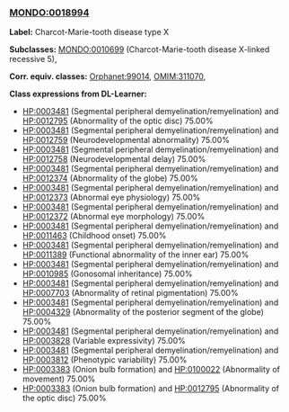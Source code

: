 
### [MONDO:0018994](http://purl.obolibrary.org/obo/MONDO_0018994)
**Label:** Charcot-Marie-tooth disease type X

**Subclasses:** [MONDO:0010699](http://purl.obolibrary.org/obo/MONDO_0010699) (Charcot-Marie-tooth disease X-linked recessive 5), 

**Corr. equiv. classes:** [Orphanet:99014](http://www.orpha.net/ORDO/Orphanet_99014), [OMIM:311070](http://purl.obolibrary.org/obo/OMIM_311070), 

**Class expressions from DL-Learner:**

- [HP:0003481](http://purl.obolibrary.org/obo/HP_0003481) (Segmental peripheral demyelination/remyelination) and [HP:0012795](http://purl.obolibrary.org/obo/HP_0012795) (Abnormality of the optic disc) 75.00%
- [HP:0003481](http://purl.obolibrary.org/obo/HP_0003481) (Segmental peripheral demyelination/remyelination) and [HP:0012759](http://purl.obolibrary.org/obo/HP_0012759) (Neurodevelopmental abnormality) 75.00%
- [HP:0003481](http://purl.obolibrary.org/obo/HP_0003481) (Segmental peripheral demyelination/remyelination) and [HP:0012758](http://purl.obolibrary.org/obo/HP_0012758) (Neurodevelopmental delay) 75.00%
- [HP:0003481](http://purl.obolibrary.org/obo/HP_0003481) (Segmental peripheral demyelination/remyelination) and [HP:0012374](http://purl.obolibrary.org/obo/HP_0012374) (Abnormality of the globe) 75.00%
- [HP:0003481](http://purl.obolibrary.org/obo/HP_0003481) (Segmental peripheral demyelination/remyelination) and [HP:0012373](http://purl.obolibrary.org/obo/HP_0012373) (Abnormal eye physiology) 75.00%
- [HP:0003481](http://purl.obolibrary.org/obo/HP_0003481) (Segmental peripheral demyelination/remyelination) and [HP:0012372](http://purl.obolibrary.org/obo/HP_0012372) (Abnormal eye morphology) 75.00%
- [HP:0003481](http://purl.obolibrary.org/obo/HP_0003481) (Segmental peripheral demyelination/remyelination) and [HP:0011463](http://purl.obolibrary.org/obo/HP_0011463) (Childhood onset) 75.00%
- [HP:0003481](http://purl.obolibrary.org/obo/HP_0003481) (Segmental peripheral demyelination/remyelination) and [HP:0011389](http://purl.obolibrary.org/obo/HP_0011389) (Functional abnormality of the inner ear) 75.00%
- [HP:0003481](http://purl.obolibrary.org/obo/HP_0003481) (Segmental peripheral demyelination/remyelination) and [HP:0010985](http://purl.obolibrary.org/obo/HP_0010985) (Gonosomal inheritance) 75.00%
- [HP:0003481](http://purl.obolibrary.org/obo/HP_0003481) (Segmental peripheral demyelination/remyelination) and [HP:0007703](http://purl.obolibrary.org/obo/HP_0007703) (Abnormality of retinal pigmentation) 75.00%
- [HP:0003481](http://purl.obolibrary.org/obo/HP_0003481) (Segmental peripheral demyelination/remyelination) and [HP:0004329](http://purl.obolibrary.org/obo/HP_0004329) (Abnormality of the posterior segment of the globe) 75.00%
- [HP:0003481](http://purl.obolibrary.org/obo/HP_0003481) (Segmental peripheral demyelination/remyelination) and [HP:0003828](http://purl.obolibrary.org/obo/HP_0003828) (Variable expressivity) 75.00%
- [HP:0003481](http://purl.obolibrary.org/obo/HP_0003481) (Segmental peripheral demyelination/remyelination) and [HP:0003812](http://purl.obolibrary.org/obo/HP_0003812) (Phenotypic variability) 75.00%
- [HP:0003383](http://purl.obolibrary.org/obo/HP_0003383) (Onion bulb formation) and [HP:0100022](http://purl.obolibrary.org/obo/HP_0100022) (Abnormality of movement) 75.00%
- [HP:0003383](http://purl.obolibrary.org/obo/HP_0003383) (Onion bulb formation) and [HP:0012795](http://purl.obolibrary.org/obo/HP_0012795) (Abnormality of the optic disc) 75.00%


